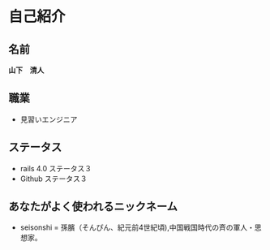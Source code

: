 # 自己紹介

## 名前
__山下　清人__

## 職業
- 見習いエンジニア

## ステータス
- rails 4.0 ステータス３
- Github ステータス３

## あなたがよく使われるニックネーム
- seisonshi = 孫臏（そんぴん、紀元前4世紀頃),中国戦国時代の斉の軍人・思想家。